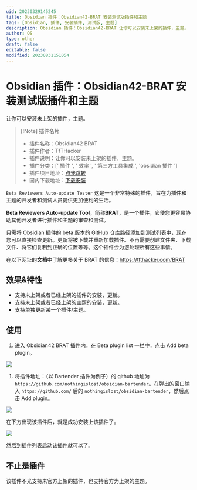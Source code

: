 ```yaml
---
uid: 20230329145245
title: Obsidian 插件：Obsidian42-BRAT 安装测试版插件和主题
tags: [Obsidian, 插件, 安装插件, 测试版, 主题]
description: Obsidian 插件：Obsidian42-BRAT 让你可以安装未上架的插件，主题。
author: OS
type: other
draft: false
editable: false
modified: 20230831151054
---
```


# Obsidian 插件：Obsidian42-BRAT 安装测试版插件和主题

让你可以安装未上架的插件，主题。

> [!Note] 插件名片
>
> - 插件名称：Obsidian42 BRAT
> - 插件作者：TfTHacker
> - 插件说明：让你可以安装未上架的插件，主题。
> - 插件分类：[' 插件 ', ' 效率 ', ' 第三方工具集成 ', 'obsidian 插件 ']
> - 插件项目地址：[点我跳转](https://github.com/TfTHacker/obsidian42-brat)
> - 国内下载地址：[下载安装](https://pkmer.cn/products/plugin/pluginMarket/?obsidian42-brat)

`Beta Reviewers Auto-update Tester` 这是一个非常特殊的插件，旨在为插件和主题的开发者和测试人员提供更加便利的生活。

**Beta Reviewers Auto-update Tool**，简称**BRAT**，是一个插件，它使您更容易协助其他开发者进行插件和主题的审查和测试。

只需将 Obsidian 插件的 beta 版本的 GitHub 仓库路径添加到测试列表中，现在您可以直接检查更新。更新将被下载并重新加载插件。不再需要创建文件夹、下载文件、将它们复制到正确的位置等等。这个插件会为您处理所有这些事情。

在以下网址的**文档**中了解更多关于 BRAT 的信息：<https://tfthacker.com/BRAT>

## 效果&特性

- 支持未上架或者已经上架的插件的安装，更新。
- 支持未上架或者已经上架的主题的安装，更新。
- 支持单独更新某一个插件/主题。

## 使用

1. 进入 Obsidian42 BRAT 插件内，在 Beta plugin list 一栏中，点击 Add beta plugin。

![](https://cdn.pkmer.cn/images/406f7387103711b0b4fae377422e993f_MD5.png!pkmer)

1. 将插件地址：（以 Bartender 插件为例子）的 github 地址为 `https://github.com/nothingislost/obsidian-bartender`。在弹出的窗口输入 `https://github.com/` 后的 `nothingislost/obsidian-bartender`，然后点击 Add plugin。

![](https://cdn.pkmer.cn/images/913c3d5d0f73854d5a2e05d2b431119b_MD5.png!pkmer)

在下方出现该插件后，就是成功安装上该插件了。

![](https://cdn.pkmer.cn/images/6b0eea1ff526cb5e1248e744ae3104ae_MD5.png!pkmer)

然后到插件列表启动该插件就可以了。

## 不止是插件

该插件不光支持未官方上架的插件，也支持官方为上架的主题。

